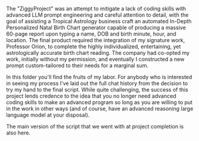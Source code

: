 The "ZiggyProject" was an attempt to mitigate a lack of coding skills with advanced LLM prompt engineering and careful attention to detail, with the goal of assisting a Tropical Astrology business craft an automated In-Depth Personalized Natal Birth Chart generator capable of producing a massive 60-page report upon typing a name, DOB and birth minute, hour, and location. The final product required the integration of my signature work, Professor Orion, to complete the highly individualized, entertaining, yet astrologically accurate birth chart reading. The company had co-opted my work, initially without my permission, and eventually I constructed a new prompt custom-tailored to their needs for a marginal sum.

In this folder you'll find the fruits of my labor. For anybody who is interested in seeing my process I've laid out the full chat history from the decision to try my hand to the final script. While quite challenging, the success of this project lends credence to the idea that you no longer need advanced coding skills to make an advanced program so long as you are willing to put in the work in other ways (and of course, have an advanced reasoning large language model at your disposal).

The main version of the script that we went with at project completion is also here.